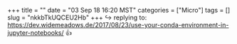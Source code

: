 +++
title = ""
date = "03 Sep 18 16:20 MST"
categories = ["Micro"]
tags = []
slug = "nkkbTkUQCEU2Hb"
+++
↪️ replying to: https://dev.widemeadows.de/2017/08/23/use-your-conda-environment-in-jupyter-notebooks/
👍
